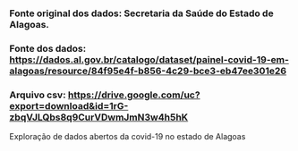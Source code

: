### Fonte original dos dados: Secretaria da Saúde do Estado de Alagoas.

### Fonte dos dados: https://dados.al.gov.br/catalogo/dataset/painel-covid-19-em-alagoas/resource/84f95e4f-b856-4c29-bce3-eb47ee301e26

### Arquivo csv: https://drive.google.com/uc?export=download&id=1rG-zbqVJLQbs8q9CurVDwmJmN3w4h5hK

Exploração de dados abertos da covid-19 no estado de Alagoas
